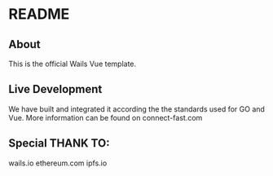 # README

## About

This is the official Wails Vue template.

## Live Development

We have built and integrated it according the the standards used for GO and Vue. 
More information can be found on connect-fast.com


## Special THANK TO: 
wails.io 
ethereum.com
ipfs.io